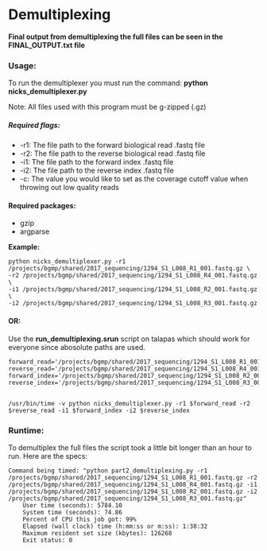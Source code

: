 # Demultiplexing

**Final output from demultiplexing the full files can be seen in the FINAL_OUTPUT.txt file**

### Usage:
To run the demultiplexer you must run the command: **python nicks_demultiplexer.py**

Note: All files used with this program must be g-zipped (.gz)

##### Required flags:
* -r1: The file path to the forward biological read .fastq file
* -r2: The file path to the reverse biological read .fastq file
* -i1: The file path to the forward index .fastq file
* -i2: The file path to the reverse index .fastq file
* -c: The value you would like to set as the coverage cutoff value when throwing out low quality reads

#### Required packages:
* gzip
* argparse

**Example:**
```
python nicks_demultiplexer.py -r1 /projects/bgmp/shared/2017_sequencing/1294_S1_L008_R1_001.fastq.gz \
-r2 /projects/bgmp/shared/2017_sequencing/1294_S1_L008_R4_001.fastq.gz \
-i1 /projects/bgmp/shared/2017_sequencing/1294_S1_L008_R2_001.fastq.gz \
-i2 /projects/bgmp/shared/2017_sequencing/1294_S1_L008_R3_001.fastq.gz
```

#### OR:

Use the **run_demultiplexing.srun** script on talapas which should work for everyone since abosolute paths are used.

```
forward_read='/projects/bgmp/shared/2017_sequencing/1294_S1_L008_R1_001.fastq.gz'
reverse_read='/projects/bgmp/shared/2017_sequencing/1294_S1_L008_R4_001.fastq.gz'
forward_index='/projects/bgmp/shared/2017_sequencing/1294_S1_L008_R2_001.fastq.gz'
reverse_index='/projects/bgmp/shared/2017_sequencing/1294_S1_L008_R3_001.fastq.gz'


/usr/bin/time -v python nicks_demultiplexer.py -r1 $forward_read -r2 $reverse_read -i1 $forward_index -i2 $reverse_index
```

### Runtime:

To demultiplex the full files the script took a little bit longer than an hour to run. Here are the specs:

```
Command being timed: "python part2_demultiplexing.py -r1 /projects/bgmp/shared/2017_sequencing/1294_S1_L008_R1_001.fastq.gz -r2 /projects/bgmp/shared/2017_sequencing/1294_S1_L008_R4_001.fastq.gz -i1 /projects/bgmp/shared/2017_sequencing/1294_S1_L008_R2_001.fastq.gz -i2 /projects/bgmp/shared/2017_sequencing/1294_S1_L008_R3_001.fastq.gz"
	User time (seconds): 5784.10
	System time (seconds): 74.86
	Percent of CPU this job got: 99%
	Elapsed (wall clock) time (h:mm:ss or m:ss): 1:38:32
	Maximum resident set size (kbytes): 126268
	Exit status: 0
```
